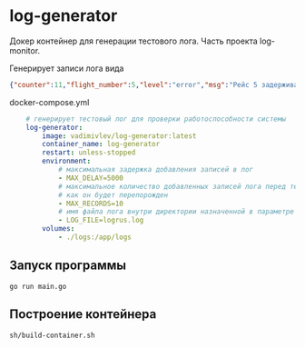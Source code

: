 log-generator
================

Докер контейнер для генерации тестового лога.
Часть проекта log-monitor.


Генерирует записи лога вида
```json
{"counter":11,"flight_number":5,"level":"error","msg":"Рейс 5 задерживается на 4.956s","status":"DELAYED","time":"2020-04-25T04:33:02.971Z","wait":4956}

```


docker-compose.yml
```yaml
    # генерирует тестовый лог для проверки работоспособности системы
    log-generator:
        image: vadimivlev/log-generator:latest
        container_name: log-generator
        restart: unless-stopped
        environment: 
            # максимальная задержка добавления записей в лог
            - MAX_DELAY=5000
            # максимальное количество добавленных записей лога перед тем,
            # как он будет перепорожден
            - MAX_RECORDS=10
            # имя файла лога внутри директории назначенной в параметре volumes:
            - LOG_FILE=logrus.log
        volumes: 
            - ./logs:/app/logs
```

Запуск программы
----------

    go run main.go 


Построение контейнера
--------------

    sh/build-container.sh

